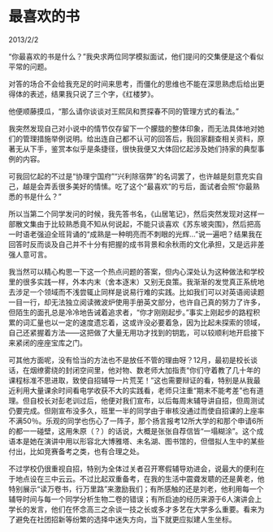 # 最喜欢的书
2013/2/2

“你最喜欢的书是什么？”我央求两位同学模拟面试，他们提问的交集便是这个看似平常的问题。

对答的场合不会给我充足的时间来思考，而僵化的思维也不能在深思熟虑后给出更得体的表述，结果我只说了三个字，《红楼梦》。

他便顺藤摸瓜，“那么请你谈谈对王熙凤和贾探春不同的管理方式的看法。”

我突然发现自己对小说中的情节仅存留下一个朦胧的整体印象，而无法具体地对她们的管理措施举例说明。给出连自己都不认可的回答后，我回家翻查相关资料，原著无从下手，鉴赏本似乎是条捷径，很快我便又大体回忆起涉及她们持家的典型事例的内容。

可我回忆起的不过是“协理宁国府”“兴利除宿弊”的名词罢了，也许越是刻意充实自己，越是会弄丢很多美好的情愫。吃了这个“最喜欢”的亏后，面试者会照“你最熟悉的书是什么？”

所以当第二个同学发问的时候，我先答书名，《山居笔记》，然后突然发现对这样一部散文集由于比较熟悉竟不知从何说起，不能只谈喜欢《苏东坡突围》，然后把高一时语老强迫全班背诵的“成熟是一种明亮而不刺眼的光辉…”说一遍吧？结果我在回答时反而谈及自己并不十分有把握的成书背景和余秋雨的文化承担，又是远非差强人意可言。

我当然可以精心构思一下这一个热点问题的答案，但内心深处认为这种做法和学校里的很多实践一样，外本内末（舍本逐末）又别无良策。我渐渐的发觉真正系统地去涉足一个领域而不浅尝辄止同样是说易行难的实践。比如我们可以对英语阅读题一目一行，却无法独立阅读微波炉使用手册英文部分，也许自己真的努力了许多，但陌生的面孔总是冷冷地告诫着追求者，“你才刚刚起步。”事实上刚起步的路程积累的词汇量也以一定的速度遗忘着，这或许没必要着急，因为比起未探索的领域，自己还紧握着方法——这把做了大量无用功才找到的钥匙，可以较顺利地开启接下来紧闭的座座宝库之门。

可其他方面呢，没有恰当的方法也不是放任不管的理由呀？12月，最初是校长谈话，在烟缭雾绕的封闭空间里，他对物、数老师大加指责“你们守着教了几十年的课程标准不思进取，致使自招辅导一片荒芜！”这也需要辩证的看，特别是从我最近利用大量课余时间看电学收获不大的实践看，老师只注重“期末不能考差”也有道理。但自校长对彭老训过后，他便对我们宣布，以后每周末辅导讲自招，但周测试仍要完成。但刚宣布没多久，班里一半的同学由于审核没通过而使自招课的上座率不满50％。乐观的同学也伤心了一阵子，那个扬言报考12所大学的和那个申请6所的都一一碰壁，这用朱原（？）的话说，大概是张张自荐信皆“一塌糊涂”。这个成语本是她在演讲中用以形容北大博雅塔、未名湖、图书馆的，但借拟人生中的某些付出，比如竞赛备考之类，也有合理之处。

不过学校仍很重视自招，特别为全体过关者召开寒假辅导劝进会，说最大的便利在于地点设在三中云云。不过比起双重备考，在我的生活中震聋发聩的还是黄老，他特别展示“读万卷书，行万里路”来激励我们；有所感触的还是刘老，他利用每一个辅导时间与每一个同学分析生物二卷的错误；有所启迪的经历来源于6人演讲会上学长的发言，他们在怀念高三之余谈一技之长或多才多艺在大学多么重要。看来为了避免在社团招新等纷繁的选择中迷失方向，当下就更应拟建人生坐标。
